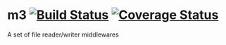 # m3 [![Build Status](https://travis-ci.org/blacklabeldata/m3.svg?branch=master)](https://travis-ci.org/blacklabeldata/m3) [![Coverage Status](https://coveralls.io/repos/blacklabeldata/m3/badge.svg?branch=master&service=github)](https://coveralls.io/github/blacklabeldata/m3?branch=master)
A set of file reader/writer middlewares
